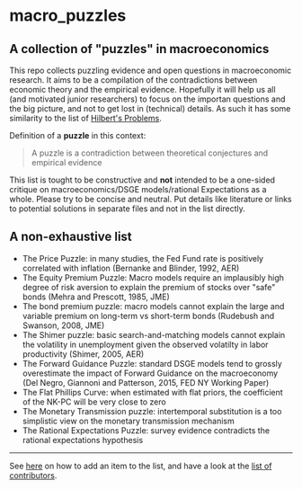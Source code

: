 # macro_puzzles
A collection of **"puzzles"** in macroeconomics
---

This repo collects puzzling evidence and open questions in macroeconomic research. It aims to be a compilation of the contradictions between economic theory and the empirical evidence. Hopefully it will help us all (and motivated junior researchers) to focus on the importan questions and the big picture, and not to get lost in (technical) details. As such it has some similarity to the list of [Hilbert's Problems](https://en.wikipedia.org/wiki/Hilbert%27s_problems).

Definition of a **puzzle** in this context:
> A puzzle is a contradiction between theoretical conjectures and empirical evidence

This list is tought to be constructive and **not** intended to be a one-sided critique on macroeconomics/DSGE models/rational Expectations as a whole. Please try to be concise and neutral. Put details like literature or links to potential solutions in separate files and not in the list directly.

A non-exhaustive list
------
* The Price Puzzle: in many studies, the Fed Fund rate is positively correlated with inflation (Bernanke and Blinder, 1992, AER)
* The Equity Premium Puzzle: Macro models require an implausibly high degree of risk aversion to explain the premium of stocks over "safe" bonds (Mehra and Prescott, 1985, JME)
* The bond premium puzzle: macro models cannot explain the large and variable premium on long-term vs short-term bonds (Rudebush and Swanson, 2008, JME)
* The Shimer puzzle: basic search-and-matching models cannot explain the volatility in unemployment given the observed volatilty in labor productivity (Shimer, 2005, AER)
* The Forward Guidance Puzzle: standard DSGE models tend to grossly overestimate the impact of Forward Guidance on the macroeconomy (Del Negro, Giannoni and Patterson, 2015, FED NY Working Paper)
* The Flat Phillips Curve: when estimated with flat priors, the coefficient of the NK-PC will be very close to zero
* The Monetary Transmission puzzle: intertemporal substitution is a too simplistic view on the monetary transmission mechanism
* The Rational Expectations Puzzle: survey evidence contradicts the rational expectations hypothesis

---
See [here](https://github.com/gboehl/macro_puzzles/blob/master/how-to-contribute.md) on how to add an item to the list, and have a look at the [list of contributors](https://github.com/gboehl/macro_puzzles/blob/master/contributors.md).
